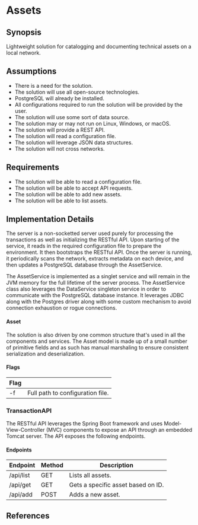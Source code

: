 # Assets

## Synopsis
Lightweight solution for catalogging and documenting technical assets on a local network.

## Assumptions
* There is a need for the solution.
* The solution will use all open-source technologies.
* PostgreSQL will already be installed.
* All configurations required to run the solution will be provided by the user.
* The solution will use some sort of data source.
* The solution may or may not run on Linux, Windows, or macOS.
* The solution will provide a REST API.
* The solution will read a configuration file.
* The solution will leverage JSON data structures.
* The solution will not cross networks.

## Requirements
* The solution will be able to read a configuration file.
* The solution will be able to accept API requests.
* The solution will be able to add new assets.
* The solution will be able to list assets.

## Implementation Details
The server is a non-socketted server used purely for processing the transactions as well as initializing the RESTful API.  Upon starting of the service, it reads in the required configuration file to prepare the environment.  It then bootstraps the RESTful API.  Once the server is running, it periodically scans the network, extracts metadata on each device, and then updates a PostgreSQL database through the AssetService.

The AssetService is implemented as a singlet service and will remain in the JVM memory for the full lifetime of the server process.  The AssetService class also leverages the DataService singleton service in order to communicate with the PostgreSQL database instance.  It leverages JDBC along with the Postgres driver along with some custom mechanism to avoid connection exhaustion or rogue connections.


#### Asset
The solution is also driven by one common structure that's used in all the components and services.  The Asset model is made up of a small number of primitive fields and as such has manual marshaling to ensure consistent serialization and deserialization.

#### Flags
| Flag                    |                                                           |
| -- | -- |
| -f                      | Full path to configuration file.                          |

### TransactionAPI
The RESTful API leverages the Spring Boot framework and uses Model-View-Controller (MVC) components to expose an API through an embedded Tomcat server.  The API exposes the following endpoints.

#### Endpoints
| Endpoint                | Method    | Description                                   |
| -- | -- | -- |
| /api/list               | GET       | Lists all assets.                             |
| /api/get                | GET       | Gets a specific asset based on ID.            |
| /api/add                | POST      | Adds a new asset.                             |

## References

